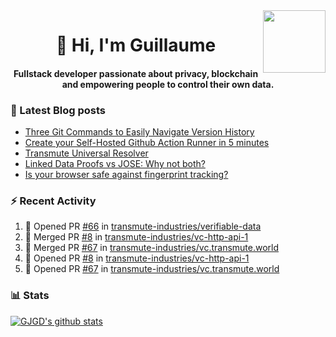 <img align='right' src='https://user-images.githubusercontent.com/5713670/87202985-820dcb80-c2b6-11ea-9f56-7ec461c497c3.gif' width='100"'>

<h1 align="center">👋 Hi, I'm Guillaume</h1>
<h4 align="center">Fullstack developer passionate about privacy, blockchain and empowering people to control their own data.

### 📝 Latest Blog posts

<!-- BLOG-POST-LIST:START -->
- [Three Git Commands to Easily Navigate Version History](https://gjgd.medium.com/three-git-commands-to-easily-navigate-version-history-95998c391353?source=rss-35e0d58bf235------2)
- [Create your Self-Hosted Github Action Runner in 5 minutes](https://gjgd.medium.com/create-your-self-hosted-github-action-runner-in-5-minutes-a9eff615edc4?source=rss-35e0d58bf235------2)
- [Transmute Universal Resolver](https://medium.com/transmute-techtalk/transmute-universal-resolver-b6c8509858f?source=rss-35e0d58bf235------2)
- [Linked Data Proofs vs JOSE: Why not both?](https://medium.com/transmute-techtalk/linked-data-proofs-vs-jose-why-not-both-1594393418cc?source=rss-35e0d58bf235------2)
- [Is your browser safe against fingerprint tracking?](https://gjgd.medium.com/is-your-browser-safe-against-fingerprint-tracking-6126952b805b?source=rss-35e0d58bf235------2)
<!-- BLOG-POST-LIST:END -->

### :zap: Recent Activity

<!--START_SECTION:activity-->
1. 💪 Opened PR [#66](https://github.com/transmute-industries/verifiable-data/pull/66) in [transmute-industries/verifiable-data](https://github.com/transmute-industries/verifiable-data)
2. 🎉 Merged PR [#8](https://github.com/transmute-industries/vc-http-api-1/pull/8) in [transmute-industries/vc-http-api-1](https://github.com/transmute-industries/vc-http-api-1)
3. 🎉 Merged PR [#67](https://github.com/transmute-industries/vc.transmute.world/pull/67) in [transmute-industries/vc.transmute.world](https://github.com/transmute-industries/vc.transmute.world)
4. 💪 Opened PR [#8](https://github.com/transmute-industries/vc-http-api-1/pull/8) in [transmute-industries/vc-http-api-1](https://github.com/transmute-industries/vc-http-api-1)
5. 💪 Opened PR [#67](https://github.com/transmute-industries/vc.transmute.world/pull/67) in [transmute-industries/vc.transmute.world](https://github.com/transmute-industries/vc.transmute.world)
<!--END_SECTION:activity-->

### 📊 Stats

[![GJGD's github stats](https://github-readme-stats.vercel.app/api?username=gjgd&count_private=true&show_icons=true&custom_title=My%20Github%20Stats)](https://github.com/anuraghazra/github-readme-stats)

